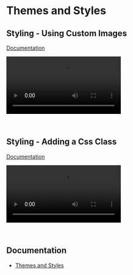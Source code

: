 
# Themes and Styles

## Styling - Using Custom Images
[Documentation](../docs/workbooks/themesandstyles.md)

![video](https://profitbasedocs.blob.core.windows.net/videos/Styling%20-%20Using%20custom%20images.mp4)

<br/>

## Styling - Adding a Css Class
[Documentation](../docs/workbooks/programmingmodel/instructions/cssclass.md)

![video](https://profitbasedocs.blob.core.windows.net/videos/Styling%20-%20AddCssClass.mp4)

<br/>


## Documentation  

* [Themes and Styles](../docs/workbooks/themesandstyles.md)

